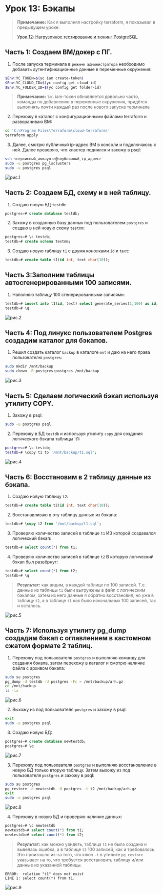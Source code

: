 # Урок 13: Бэкапы

> **Примечание:** Как я выполнял настройку terraform, я показывал в предыдущем уроке:
> 
> [Урок 12: Нагрузочное тестирование и тюнинг PostgreSQL](https://github.com/nvdmike/OTUSPostgreSQL/blob/main/Lesson12/Lesson12.md "Урок 12: Нагрузочное тестирование и тюнинг PostgreSQL")

## Часть 1: Создаем ВМ/докер c ПГ.

1. После запуска терминала в `режиме администратора` необходимо добавить аутентификационные данные в переменные окружения:

```bash
$Env:YC_TOKEN=$(yc iam create-token)
$Env:YC_CLOUD_ID=$(yc config get cloud-id)
$Env:YC_FOLDER_ID=$(yc config get folder-id)
```

> **Примечание:** т.к. iam-токен обновляется довольно часто, команды по добавлению в переменные окружения, придётся выполнять почти каждый раз после нового запуска терминала

2. Перехожу в каталог с конфигурационными файлами terraform и разворачиваю ВМ:

```bash
cd 'C:\Program Files\Terraform\cloud-terraform\'
terraform apply
```

3. Далее, смотрю публичный ip-адрес ВМ в консоли и подключаюсь к ней. Далее проверяю, что кластер поднялся и захожу в psql:

```bash
ssh <сервисный_аккаунт>@<публичный_ip_адрес>
sudo -u postgres pg_lsclusters
sudo -u postgres psql
```

![рис.1](images/01.png)

## Часть 2: Создаем БД, схему и в ней таблицу.

1. Создаю новую БД `testdb`:

```sql
postgres=# create database testdb;
```

2. Захожу в созданную базу данных под пользователем `postgres` и создаю в ней новую схему `testnm`:

```sql
postgres=# \c testdb;
testdb=# create schema testnm;
```

3. Создаю новую таблицу `t1` с двумя конолками `id` и `text`:

```sql
testdb=# create table t1(id int, text char(10));
```

## Часть 3:Заполним таблицы автосгенерированными 100 записями.

1. Наполняю таблицу 100 сгенерированными записями:

```sql
testdb=# insert into t1(id, text) select generate_series(1,100) as id, md5(random()::text)::char(10) as text;
testdb=# \q
```

![рис.2](images/02.png)

## Часть 4: Под линукс пользователем Postgres создадим каталог для бэкапов.

1. Решил создать каталог `backup` в каталоге `mnt` и даю на него права пользователю `postgres`:

```bash
sudo mkdir /mnt/backup
sudo chown -R postgres:postgres /mnt/backup
```

![рис.3](images/03.png)

## Часть 5: Сделаем логический бэкап используя утилиту COPY.

1. Захожу в psql:

```bash
sudo -u postgres psql
```

2. Перехожу в БД `testdb` и используя утилиту `copy` для создания логического бэкапа таблицы `t1:

```bash
postgres=# \c testdb;
testdb=# \copy t1 to '/mnt/backup/t1.sql';
```

![рис.4](images/04.png)

## Часть 6: Восстановим в 2 таблицу данные из бэкапа.

1. Создаю новую таблицу `t2`:

```sql
testdb=# create table t2(id int, text char(10));
```

2. Восстанавливаю в эту таблицу данные из бэкапа:

```sql
testdb=# \copy t2 from '/mnt/backup/t1.sql';
```

3. Проверяю количество записей в таблице `t1` ИЗ которой создавался логический бэкап:

```sql
testdb=# select count(*) from t1;
```

4. Проверяю количество записей в таблице `t2` В которую логический бэкап был развёрнут:

```sql
testdb=# select count(*) from t2;
testdb=# \q
```

> **Результат:**  как видим, в каждой таблице по 100 записей. Т.е. данные из таблицы `t1` были выгружены в файл с логическим бэкапом, затем из него данные я обратно восстановил, но уже в таблицу `t2`, а в таблице `t1` как было изначальных 100 записей, так и осталось.

![рис.5](images/05.png)

## Часть 7: Используя утилиту pg_dump создадим бэкап с оглавлением в кастомном сжатом формате 2 таблиц.

1. Перехожу под пользователя `postgres` и выполняю команду для создания бэкапа, затем перехожу в каталог и смотрю наличие файла с архивом бэкапа:

```bash
sudo su postgres
pg_dump -d testdb -U postgres -Fc > /mnt/backup/arh.gz
cd /mnt/backup
ls -la
```

![рис.6](images/06.png)

2. Выхожу из под пользователя `postgres` и захожу в psql:

```bash
exit
sudo -u postgres psql
```

3. Создаю новую БД:

```sql
postgres=# create database newtestdb;
postgres=# \q
```

![рис.7](images/07.png)

3. Перехожу под пользователя `postgres` и выполняю восстановление в новую БД только вторую таблицу. Затем выхожу из под пользователя `postgres` и захожу в psql:

```bash
sudo su postgres
pg_restore -d newtestdb -U postgres -t t2 /mnt/backup/arh.gz
exit
sudo -u postgres psql
```

![рис.8](images/08.png)

4. Перехожу в новую БД и проверяю наличие данных:

```sql
postgres=# \c newtestdb
newtestdb=# select count(*) from t1;
newtestdb=# select count(*) from t2;
```

> **Результат:** как можно увидеть, таблица `t1` не была создана и вывелась ошибка, а в таблице `t2` 100 записей, как и требовалось. Это произошло из-за того, что ключ `-t` в утилите `pg_restore` указывает на то, что требуется восстановить таблицу и/или данные из указанной таблицы.

```log
ERROR:  relation "t1" does not exist
LINE 1: select count(*) from t1;
```

![рис.9](images/09.png)